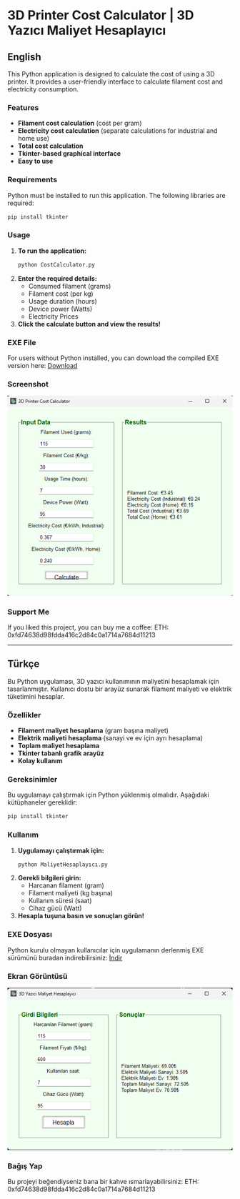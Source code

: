 # 3D Printer Cost Calculator | 3D Yazıcı Maliyet Hesaplayıcı

## English

This Python application is designed to calculate the cost of using a 3D printer. It provides a user-friendly interface to calculate filament cost and electricity consumption.

### Features
- **Filament cost calculation** (cost per gram)
- **Electricity cost calculation** (separate calculations for industrial and home use)
- **Total cost calculation**
- **Tkinter-based graphical interface**
- **Easy to use**

### Requirements
Python must be installed to run this application. The following libraries are required:

```bash
pip install tkinter
```

### Usage
1. **To run the application:**
   ```bash
   python CostCalculator.py
   ```
2. **Enter the required details:**
   - Consumed filament (grams)
   - Filament cost (per kg)
   - Usage duration (hours)
   - Device power (Watts)
   - Electricity Prices
3. **Click the calculate button and view the results!**

### EXE File
For users without Python installed, you can download the compiled EXE version here:
[Download](https://github.com/potovzuc/3D-Printer-Cost-Calculator/raw/refs/heads/main/Cost%20Calculator.exe)

### Screenshot

![Screenshot](euro.png)

### Support Me
If you liked this project, you can buy me a coffee:
ETH: 0xfd74638d98fdda416c2d84c0a1714a7684d11213



---

## Türkçe

Bu Python uygulaması, 3D yazıcı kullanımının maliyetini hesaplamak için tasarlanmıştır. Kullanıcı dostu bir arayüz sunarak filament maliyeti ve elektrik tüketimini hesaplar.

### Özellikler
- **Filament maliyet hesaplama** (gram başına maliyet)
- **Elektrik maliyeti hesaplama** (sanayi ve ev için ayrı hesaplama)
- **Toplam maliyet hesaplama**
- **Tkinter tabanlı grafik arayüz**
- **Kolay kullanım**

### Gereksinimler
Bu uygulamayı çalıştırmak için Python yüklenmiş olmalıdır. Aşağıdaki kütüphaneler gereklidir:

```bash
pip install tkinter
```

### Kullanım
1. **Uygulamayı çalıştırmak için:**
   ```bash
   python MaliyetHesaplayıcı.py
   ```
2. **Gerekli bilgileri girin:**
   - Harcanan filament (gram)
   - Filament maliyeti (kg başına)
   - Kullanım süresi (saat)
   - Cihaz gücü (Watt)
3. **Hesapla tuşuna basın ve sonuçları görün!**

### EXE Dosyası
Python kurulu olmayan kullanıcılar için uygulamanın derlenmiş EXE sürümünü buradan indirebilirsiniz:
[İndir](https://github.com/potovzuc/3D-Printer-Cost-Calculator/raw/refs/heads/main/Maliyet%20Hesaplay%C4%B1c%C4%B1.exe)

### Ekran Görüntüsü

![Ekran Görüntüsü](tl.png)

### Bağış Yap
Bu projeyi beğendiyseniz bana bir kahve ısmarlayabilirsiniz:
ETH: 0xfd74638d98fdda416c2d84c0a1714a7684d11213



